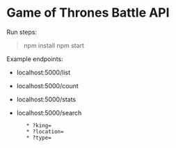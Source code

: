 # Game of Thrones Battle API

Run steps:
> npm install
> npm start

Example endpoints:
- localhost:5000/list
- localhost:5000/count
- localhost:5000/stats
- localhost:5000/search
     
         * ?king=
         * ?location=
         * ?type=
